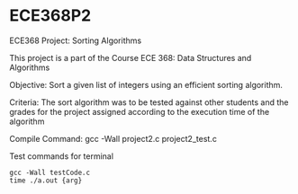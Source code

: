 # ECE368P2
ECE368 Project: Sorting Algorithms

This project is a part of the Course ECE 368: Data Structures and Algorithms

Objective:
    Sort a given list of integers using
    an efficient sorting algorithm.

Criteria:
    The sort algorithm was to be tested
    against other students and the grades
    for the project assigned according to
    the execution time of the algorithm

Compile Command:
    gcc -Wall project2.c project2_test.c

Test commands for terminal

    gcc -Wall testCode.c
    time ./a.out {arg}
